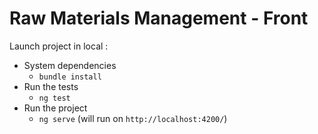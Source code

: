 # Raw Materials Management - Front

Launch project in local :

* System dependencies
  * `bundle install`
* Run the tests
  * `ng test`
* Run the project
  * `ng serve` (will run on `http://localhost:4200/`)

